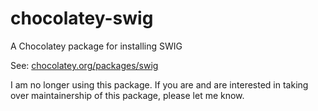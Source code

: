 chocolatey-swig
===============

A Chocolatey package for installing SWIG

See: [chocolatey.org/packages/swig](http://chocolatey.org/packages/swig)

I am no longer using this package. If you are and are interested in
taking over maintainership of this package, please let me know.
